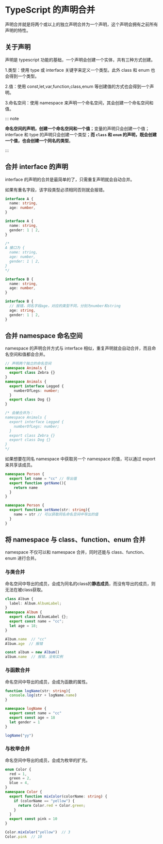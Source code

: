 # TypeScript 的声明合并

声明合并就是将两个或以上的独立声明合并为一个声明，这个声明会拥有之前所有声明的特性。

<!-- more -->

## 关于声明

声明是 typescript 功能的基础，一个声明会创建一个实体，共有三种方式创建。

1.类型：使用 type 或 interface 关键字来定义一个类型。此外 class 和 enum 也会得到一个类型。

2.值：使用 const,let,var,function,class,enum 等创建值的方式也会得到一个声明。

3.命名空间：使用 namespace 来声明一个命名空间，其会创建一个命名空间和值。

::: note

**命名空间的声明，创建一个命名空间和一个值**；变量的声明只会创建一个值；interface 和 type 的声明只会创建一个类型；**而 `class` 和 `enum` 的声明，既会创建一个值，也会创建一个同名的类型**。

:::

## 合并 interface 的声明

interface 的声明的合并是最简单的了，只需重复声明就会自动合并。

如果有重名字段，该字段类型必须相同否则就会报错。

```ts
interface A {
  name: string,
  age: number,
}

interface A {
  name: string,
  gender: 1 | 2,
}

/*
A 接口为 {
  name: string,
  age: number,
  gender: 1 | 2,
}
*/

interface B {
  name: string,
  age: number,
}

interface B {
  // 报错，同名字段age，对应的类型不同，分别为number和string
  age: string,
  gender: 1 | 2,
}
```

## 合并 namespace 命名空间

namespace 的声明合并方式与 interface 相似，重复声明就会自动合并，而且命名空间和值都会合并。

```ts
// 声明两个独立的命名空间
namespace Animals {
  export class Zebra {}
}
namespace Animals {
  export interface Legged {
    numberOfLegs: number;
  }
  export class Dog {}
}

/* 会被合并为：
namespace Animals {
  export interface Legged {
    numberOfLegs: number;
  }
  export class Zebra {}
  export class Dog {}
}
*/
```

如果想要在同名 namespace 中获取另一个 namespace 的值，可以通过 export 来共享该成员。

```ts
namespace Person {
  export let name = "cc" // 导出值
  export function getName(){
    return name
  }
}

namespace Person {
  export function setName(str: string){
    name = str // 可以获取同名命名空间中导出的值
  }
}
```

## 将 namespace 与 class、function、enum 合并

namespace 不仅可以和 namespace 合并，同时还能与 class、function、enum 进行合并。

### 与类合并

命名空间中导出的成员，会成为同名的class的**静态成员**，而没有导出的成员，则无法在被class获取。

```ts
class Album {
  label: Album.AlbumLabel;
}
namespace Album {
  export class AlbumLabel {};
  export const name = "cc";
  let age = 18;
}

Album.name  // "cc"
Album.age  // 报错

const album = new Album()
album.name  // 报错，没有实例
```

### 与函数合并

命名空间中导出的成员，会成为函数的属性。

```ts
function logName(str: string){
  console.log(str + logName.name)
}

namespace logName {
  export const name = "cc"
  export const age = 18
  let gender = 1
}

logName("yy")
```

### 与枚举合并

命名空间中导出的成员，会成为枚举的扩充。

```ts
enum Color {
  red = 1,
  green = 2,
  blue = 4,
}
namespace Color {
  export function mixColor(colorName: string) {
    if (colorName == "yellow") {
      return Color.red + Color.green;
    }
  }
  export const pink = 10
}

Color.mixColor("yellow")  // 3
Color.pink  // 10
```

